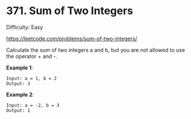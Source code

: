 # 371. Sum of Two Integers

Difficulty: Easy

https://leetcode.com/problems/sum-of-two-integers/

Calculate the sum of two integers a and b, but you are not allowed to use the operator + and -.

**Example 1**:
```
Input: a = 1, b = 2
Output: 3
```

**Example 2**:
```
Input: a = -2, b = 3
Output: 1
```
